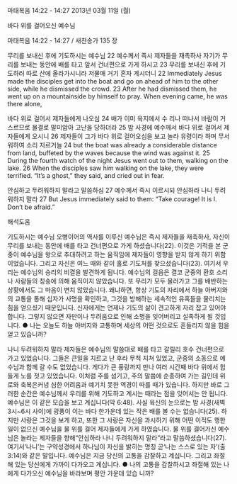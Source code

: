 마태복음 14:22 - 14:27 
2013년 03월 11일 (월)

바다 위를 걸어오신 예수님



마태복음 14:22 - 14:27 / 새찬송가 135 장


무리를 보내신 후에 기도하시는 예수님
22 예수께서 즉시 제자들을 재촉하사 자기가 무리를 보내는 동안에 배를 타고 앞서 건너편으로 가게
하시고 23 무리를 보내신 후에 기도하러 따로 산에 올라가시니라 저물매 거기 혼자 계시더니
22 Immediately Jesus made the disciples get into the boat and go on ahead of him to the other side, while he dismissed the crowd. 23 After he had dismissed them, he went up on a mountainside by himself to pray. When evening came, he was there alone,

바다 위로 걸어서 제자들에게 나오심
24 배가 이미 육지에서 수 리나 떠나서 바람이 거스르므로 물결로 말미암아 고난을 당하더라 25 밤 사경에 예수께서 바다 위로 걸어서 제자들에게 오시니 26 제자들이 그가 바다 위로 걸어오심을 보고 놀라 유령이라 하며 무서워하여 소리 지르거늘
24 but the boat was already a considerable distance from land, buffeted by the waves because the wind was against it. 25 During the fourth watch of the night Jesus went out to them, walking on the lake. 26 When the disciples saw him walking on the lake, they were terrified. “It’s a ghost,” they said, and cried out in fear.

안심하고 두려워하지 말라고 말씀하심
27 예수께서 즉시 이르시되 안심하라 나니 두려워하지 말라
27 But Jesus immediately said to them: “Take courage! It is I. Don’t be afraid.”

해석도움





기도하시는 예수님 
오병이어의 역사를 이루신 예수님은 즉시 제자들을 재촉하사, 자신이 무리를 보내는 동안에 배를 타고 건너편으로 가게 하셨습니다(22). 이것은 기적을 본 군중이 예수님을 왕으로 추대하려고 하는 움직임에 제자들이 영향을 받지 않게 하기 위함이었습니다. 그리고 자신은 여느 때와 같이 홀로 기도처를 찾으셨습니다(23). 여기서 우리는 예수님의 승리의 비결을 발견하게 됩니다. 예수님의 걸음은 결코 군중의 환호 소리나 사람들의 칭송에 의해 움직이지 않았습니다. 또 무리가 모두 물러가고 그를 배반하는 상황에서도 그 마음이 변치 않았습니다. 왜냐하면, 항상 기도의 자리에서 하늘 아버지와의 교통을 통해 십자가 사명을 확인하고, 그것을 방해하는 세속적인 유혹들을 물리치는 힘을 얻으셨기 때문입니다. 신자에게는 언제나 기도의 삶이 견고하게 자리 잡고 있어야 합니다. 그렇지 않으면 자만이나 두려움으로 인해 소명을 잊어버리고 실족하게 될 것입니다.
● 나는 오늘도 하늘 아버지와 교통하며 세상의 어떤 것으로도 흔들리지 않을 힘을 얻고 있습니까?

나니 두려워하지 말라 
제자들은 예수님의 말씀대로 배를 타고 갈릴리 호수 건너편으로 가고 있었습니다. 그들은 큰일을 치르고 난 후라 무척 지쳐 있었고, 군중의 소동으로 예수님과 함께 갈 수도 없었습니다. 게다가 큰 풍랑까지 만나 여러 시간째 바다 위에서 힘들게 노를 젓고 있었습니다. 이처럼 주를 섬기고, 주의 말씀에 순종하여 가는 길인데 위로와 축복은커녕 심한 어려움과 예기치 못한 역경이 따를 때가 있습니다. 하지만 바로 그러한 순간은 예수님께서 우리를 위해 기도하고 계시는 때라는 점을 잊어서는 안 됩니다. 예수님은 이 같은 모습을 보고 계십니다(막 6:48). 사실 육신의 눈으로는 밤 사경(새벽 3시~6시 사이)에 광풍이 이는 바다 한가운데 있는 작은 배를 볼 수는 없습니다(25). 하지만 사랑은 그것을 보게 하고, 또한 그 사랑은 자신을 과시하기 위해 어떤 이적도 행한 일이 없으신 예수님을 물 위를 걸어 제자들에게 가게 하였습니다. 물 위를 걸어가신 예수님은 놀라는 제자들을 향해“안심하라 나니 두려워하지 말라”라고 말씀하셨습니다(27). 여기서‘나니’는 구약성경에서 하나님이 자신을 밝히는 명칭 곧‘나는 스스로 있는 자’(출 3:14)와 같은 말입니다. 예수님은 지금 당신의 고통을 감찰하고 계십니다. 그리고 좌절해 있는 당신에게 가까이 다가오고 계십니다.
● 나의 고통을 감찰하시고 좌절해 있는 나에게 다가오신 예수님을 바라보며 평안 가운데 있습
니까?